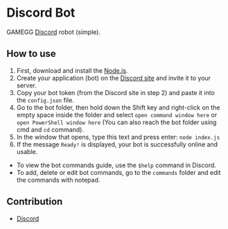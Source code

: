 # Discord Bot
GAMEGG [Discord](https://discord.com) robot (simple).

## How to use
1. First, download and install the [Node.js](https://nodejs.org/en/).
2. Create your application (bot) on the [Discord site](https://discord.com/developers/applications) and invite it to your server.
3. Copy your bot token (from the Discord site in step 2) and paste it into the `config.json` file.
4. Go to the bot folder, then hold down the Shift key and right-click on the empty space inside the folder and select `open command window here` or `open PowerShell window here` (You can also reach the bot folder using cmd and `cd` command).
5. In the window that opens, type this text and press enter: `node index.js`
6. If the message `Ready!` is displayed, your bot is successfully online and usable.

- To view the bot commands guide, use the `$help` command in Discord.
- To add, delete or edit bot commands, go to the `commands` folder and edit the commands with notepad.

## Contribution
- [Discord](https://discord.gg/2JjvhAk)
